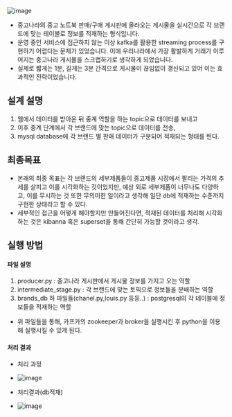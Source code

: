 
 ![image](https://user-images.githubusercontent.com/76681523/207795887-6ed61a30-ba16-4a6a-a576-713d5cdbc0c6.png)


- 중고나라의 중고 노트북 판매/구매 게시판에 올라오는 게시물을 실시간으로 각 브랜드에 맞는 테이블로 정보를 적재하는 형식입니다.
- 운영 중인 서비스에 접근하지 않는 이상 kafka를 활용한 streaming process를 구현하기 어렵다는 문제가 있었습니다. 이에 우리나라에서 가장 활발하게 거래가 이루어지는 중고나라 게시물을 스크랩하기로 생각하게 되었습니다.
- 실제로 짧게는 1분, 길게는 3분 간격으로 게시물이 끊임없이 갱신되고 있어 이는 효과적인 전략이었습니다.


## 설계 설명

1. 웹에서 데이터를 받아온 뒤 중계 역할을 하는 topic으로 데이터를 보내고
2. 이후 중계 단계에서 각 브랜드에 맞는 topic으로 데이터를 전송, 
3. mysql database에 각 브랜드 별 판매 데이터가 구분되어 적재되는 형태를 띈다.

## 최종목표

- 본래의 최종 목표는 각 브랜드의 세부제품들이 중고제품 시장에서 팔리는 가격의 추세를 살피고 이를 시각화하는 것이었지만, 예상 외로 세부제품이 너무나도 다양하고, 이를 무시하는 것 또한 무의미한 일이라고 생각해 일단 db에 적재하는 수준까지 구현한 상태라고 할 수 있다. 
- 세부적인 접근을 어떻게 해야할지만 만들어진다면, 적재된 데이터를 처리해 시각화하는 것은 kibanna 혹은 superset을 통해 간단히 가능할 것이라고 생각.
 
 
 ## 실행 방법
 
 #### 파일 설명
 1. producer.py : 중고나라 게시판에서 게시물 정보를 가지고 오는 역할
 2. intermediate_stage.py : 각 브랜드에 맞는 토픽으로 정보들을 분배하는 역할
 3. brands_db 하 파일들(chanel.py,louis.py 등등..) : postgresql의 각 테이블에 정보들을 적재하는 역할
 
 - 위 파일들을 통해, 카프카의 zookeeper과 broker을 실행시킨 후 python을 이용해 실행시킬 수 있게 된다. 

#### 처리 결과

- 처리 과정
- ![image](https://user-images.githubusercontent.com/76681523/207798475-e27facef-01ee-4388-a918-77f47d8a7e3a.png)


- 처리결과(db적재)
- ![image](https://user-images.githubusercontent.com/76681523/207798172-78b132b1-3d06-46b1-ab49-5b28b66579f7.png)


